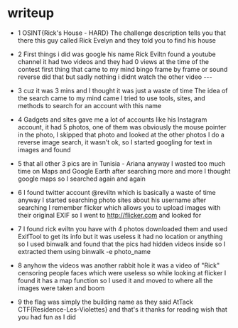 # writeup


- 1 OSINT{Rick's House - HARD} The challenge description tells you that there this guy called Rick Evelyn and they told you to find his house










- 2 First things i did was google his name Rick Eviltn 
found a youtube channel it had two videos and they had 0 views at the time of the contest first thing that came to my mind bingo frame by frame or sound reverse did that but sadly nothing i didnt watch the other video ---




- 3 cuz it was 3 mins and I thought it was just a waste of time The idea of the search came to my mind came I tried to use tools, sites, and methods to search for an account with this name




- 4 Gadgets and sites gave me a lot of accounts like his Instagram account, it had 5 photos, one of them was obviously the mouse pointer in the photo, I skipped that photo and looked at the other photos I do a reverse image search, it wasn't ok, so I started googling for text in images and found 





- 5  that all other 3 pics are in Tunisia - Ariana anyway I wasted too much time on Maps and Google Earth after searching more and more I thought google maps so I searched again and again







- 6 I found twitter account @reviltn
 which is basically a waste of time  anyway I started searching photo sites about his username after searching I remember flicker which allows you to upload images with their original EXIF so I went to http://flicker.com and looked for
 
 
 
 
 
 - 7 I found rick eviltn you have with 4 photos downloaded them and used ExifTool to get its info but it was useless it had no location or anything so I used binwalk and found that the pics had hidden videos inside so I extracted them using binwalk -e photo_name 


 - 8 anyhow the videos was another rabbit hole it was a video of "Rick" censoring people faces which were useless so while looking at flicker I found it has a map function so I used it and moved to where all the images were taken and boom




 - 9 the flag was simply the building name as they said AtTack CTF{Residence-Les-Violettes} and that's it thanks for reading wish that you had fun as I did















   
